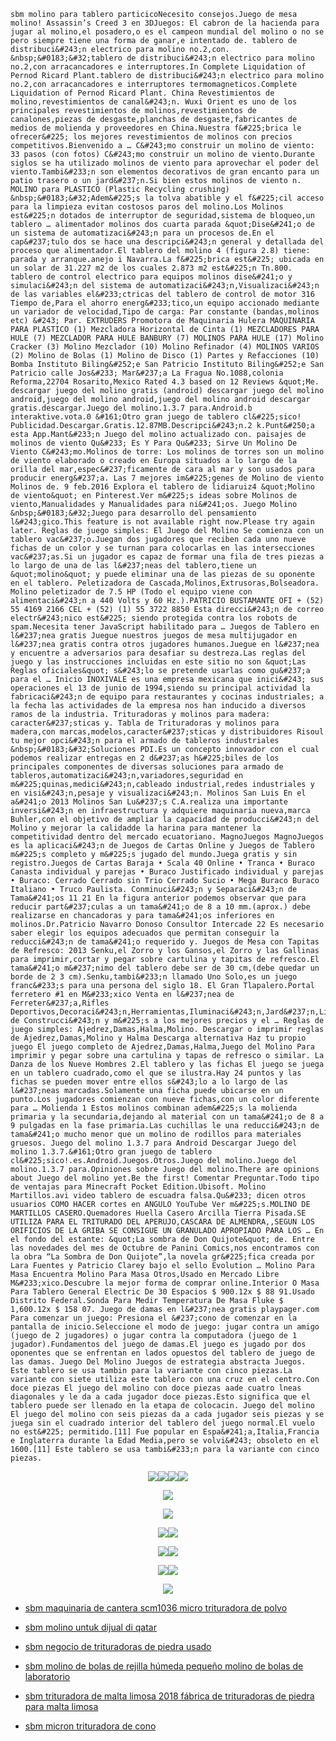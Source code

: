 
```
sbm molino para tablero particicoNecesito consejos.Juego de mesa molino! Assassin’s Creed 3 en 3DJuegos: El cabron de la hacienda para jugar al molino,el posadero,o es el campeon mundial del molino o no se pero siempre tiene una forma de ganar,e intentado de. tablero de distribuci&#243;n electrico para molino no.2,con. &nbsp;&#0183;&#32;tablero de distribuci&#243;n electrico para molino no.2,con arracancadores e interruptores.In Complete Liquidation of Pernod Ricard Plant.tablero de distribuci&#243;n electrico para molino no.2,con arracancadores e interruptores termomagneticos.Complete Liquidation of Pernod Ricard Plant. China Revestimientos de molino,revestimientos de canal&#243;n. Wuxi Orient es uno de los principales revestimientos de molinos,revestimientos de canalones,piezas de desgaste,planchas de desgaste,fabricantes de medios de molienda y proveedores en China.Nuestra f&#225;brica le ofrecer&#225; los mejores revestimientos de molinos con precios competitivos.Bienvenido a … C&#243;mo construir un molino de viento: 33 pasos (con fotos) C&#243;mo construir un molino de viento.Durante siglos se ha utilizado molinos de viento para aprovechar el poder del viento.Tambi&#233;n son elementos decorativos de gran encanto para un patio trasero o un jard&#237;n.Si bien estos molinos de viento n. MOLINO para PLASTICO (Plastic Recycling crushing) &nbsp;&#0183;&#32;Adem&#225;s la tolva abatible y el f&#225;cil acceso para la limpieza evitan costosos paros del molino.Los Molinos est&#225;n dotados de interruptor de seguridad,sistema de bloqueo,un tablero … alimentador molinos dos cuarta parada &quot;Dise&#241;o de un sistema de automatizaci&#243;n para un procesos de.En el cap&#237;tulo dos se hace una descripci&#243;n general y detallada del proceso que alimentador.El tablero del molino 4 (figura 2.8) tiene: parada y arranque.anejo i Navarra.La f&#225;brica est&#225; ubicada en un solar de 31.227 m2 de los cuales 2.873 m2 est&#225;n Tn.800. tablero de control electrico para equipos molinos dise&#241;o y simulaci&#243;n del sistema de automatizaci&#243;n,Visualizaci&#243;n de las variables el&#233;ctricas del tablero de control de motor 316 Tiempo de,Para el ahorro energ&#233;tico,un equipo accionado mediante un variador de velocidad,Tipo de carga: Par constante (bandas,molinos etc) &#243; Par. EXTRUDERS Promotora de Maquinaria Hulera MAQUINARIA PARA PLASTICO (1) Mezcladora Horizontal de Cinta (1) MEZCLADORES PARA HULE (7) MEZCLADOR PARA HULE BANBURY (7) MOLINOS PARA HULE (17) Molino Cracker (3) Molino Mezclador (10) Molino Refinador (4) MOLINOS VARIOS (2) Molino de Bolas (1) Molino de Disco (1) Partes y Refacciones (10) Bomba Instituto Biling&#252;e San Patricio Instituto Biling&#252;e San Patricio calle Jos&#233; Mar&#237;a La Fragua No.1088,colonia Reforma,22704 Rosarito,Mexico Rated 4.3 based on 12 Reviews &quot;Me. descargar juego del molino gratis (android) descargar juego del molino android,juego del molino android,juego del molino android descargar gratis.descargar.Juego del molino.1.3.7 para.Android.b interaktive.vota.0 &#161;Otro gran juego de tablero cl&#225;sico! Publicidad.Descargar.Gratis.12.87MB.Descripci&#243;n.2 k.Punt&#250;a esta App.Mant&#233;n Juego del molino actualizado con. paisajes de molinos de viento Qu&#233; Es Y Para Qu&#233; Sirve Un Molino De Viento C&#243;mo.Molinos de torre: Los molinos de torres son un molino de viento elaborado o creado en Europa situados a lo largo de la orilla del mar,espec&#237;ficamente de cara al mar y son usados para producir energ&#237;a. Las 7 mejores im&#225;genes de Molino de viento Molinos de. 9 feb.2016 Explora el tablero de lidiaruiz4 &quot;Molino de viento&quot; en Pinterest.Ver m&#225;s ideas sobre Molinos de viento,Manualidades y Manualidades para ni&#241;os. Juego Molino &nbsp;&#0183;&#32;Juego para desarrollo del pensamiento l&#243;gico.This feature is not available right now.Please try again later. Reglas de juego simples: El Juego del Molino Se comienza con un tablero vac&#237;o.Juegan dos jugadores que reciben cada uno nueve fichas de un color y se turnan para colocarlas en las intersecciones vac&#237;as.Si un jugador es capaz de formar una fila de tres piezas a lo largo de una de las l&#237;neas del tablero,tiene un &quot;molino&quot; y puede eliminar una de las piezas de su oponente en el tablero. Peletizadora de Cascada,Molinos,Extrusoras,Bolseadora. Molino peletizador de 7.5 HP (Todo el equipo viene con alimentaci&#243;n a 440 Volts y 60 Hz.).PATRICIO BUSTAMANTE OFI + (52) 55 4169 2166 CEL + (52) (1) 55 3722 8850 Esta direcci&#243;n de correo electr&#243;nico est&#225; siendo protegida contra los robots de spam.Necesita tener JavaScript habilitado para … Juegos de Tablero en l&#237;nea gratis Juegue nuestros juegos de mesa multijugador en l&#237;nea gratis contra otros jugadores humanos.Juegue en l&#237;nea y encuentre a adversarios para desafiar su destreza.Las reglas del juego y las instrucciones incluidas en este sitio no son &quot;Las Reglas oficiales&quot; s&#243;lo se pretende usarlas como gu&#237;a para el … Inicio INOXIVALE es una empresa mexicana que inici&#243; sus operaciones el 13 de junio de 1994,siendo su principal actividad la fabricaci&#243;n de equipo para restaurantes y cocinas industriales; a la fecha las actividades de la empresa nos han inducido a diversos ramos de la industria. Trituradoras y molinos para madera: caracter&#237;sticas y. Tabla de Trituradoras y molinos para madera,con marcas,modelos,caracter&#237;sticas y distribuidores Risoul tu mejor opci&#243;n para el armado de tableros industriales &nbsp;&#0183;&#32;Soluciones PDI.Es un concepto innovador con el cual podemos realizar entregas en 2 d&#237;as h&#225;biles de los principales componentes de diversas soluciones para armado de tableros,automatizaci&#243;n,variadores,seguridad en m&#225;quinas,medici&#243;n,cableado industrial,redes industriales y en visi&#243;n,pesaje y visualizaci&#243;n. Molinos San Luis En el a&#241;o 2013 Molinos San Lu&#237;s C.A.realiza una importante inversi&#243;n en infraestructura y adquiere maquinaria nueva,marca Buhler,con el objetivo de ampliar la capacidad de producci&#243;n del Molino y mejorar la calidadde la harina para mantener la competitividad dentro del mercado ecuatoriano. MagnoJuegos MagnoJuegos es la aplicaci&#243;n de Juegos de Cartas Online y Juegos de Tablero m&#225;s completo y m&#225;s jugado del mundo.Juega gratis y sin registro.Juegos de Cartas Baraja • Scala 40 Online • Tranca • Buraco Canasta individual y parejas • Buraco Justificado individual y parejas • Buraco: Cerrado Cerrado sin Trio Cerrado Sucio • Mega Buraco Buraco Italiano • Truco Paulista. Conminuci&#243;n y Separaci&#243;n de Tama&#241;os 11 21 En la figura anterior podemos observar que para reducir part&#237;culas a un tama&#241;o de 8 a 10 mm.(aprox.) debe realizarse en chancadoras y para tama&#241;os inferiores en molinos.Dr.Patricio Navarro Donoso Consultor Intercade 22 Es necesario saber elegir los equipos adecuados que permitan conseguir la reducci&#243;n de tama&#241;o requerido y. Juegos de Mesa con Tapitas de Refresco: 2013 Senku,el Zorro y los Gansos,el Zorro y las Gallinas para imprimir,cortar y pegar sobre cartulina y tapitas de refresco.El tama&#241;o m&#237;nimo del tablero debe ser de 30 cm,(debe quedar un borde de 2 3 cm).Senku,tambi&#233;n llamado Uno Solo,es un juego franc&#233;s para una persona del siglo 18. El Gran Tlapalero.Portal ferretero #1 en M&#233;xico Venta en l&#237;nea de Ferreter&#237;a,Rifles Deportivos,Decoraci&#243;n,Herramientas,Iluminaci&#243;n,Jard&#237;n,Limpieza,Materiales de Construcci&#243;n y m&#225;s a los mejores precios y el … Reglas de juego simples: Ajedrez,Damas,Halma,Molino. Descargar o imprimir reglas de Ajedrez,Damas,Molino y Halma Descarga alternativa Haz tu propio juego El juego completo de Ajedrez,Damas,Halma,Juego del Molino Para imprimir y pegar sobre una cartulina y tapas de refresco o similar. La Danza de los Nueve Hombres 2.El tablero y las fichas El juego se juega en un tablero cuadrado,como el que se ilustra.Hay 24 puntos y las fichas se pueden mover entre ellos s&#243;lo a lo largo de las l&#237;neas marcadas.Solamente una ficha puede ubicarse en un punto.Los jugadores comienzan con nueve fichas,con un color diferente para … Molienda 1 Estos molinos combinan adem&#225;s la molienda primaria y la secundaria,dejando al material con un tama&#241;o de 8 a 9 pulgadas en la fase primaria.Las cuchillas le una reducci&#243;n de tama&#241;o mucho menor que un molino de rodillos para materiales gruesos. Juego del molino 1.3.7 para Android Descargar Juego del molino 1.3.7.&#161;Otro gran juego de tablero cl&#225;sico!.es.Android.Juegos.Otros.Juego del molino.Juego del molino.1.3.7 para.Opiniones sobre Juego del molino.There are opinions about Juego del molino yet.Be the first! Comentar Preguntar.Todo tipo de ventajas para Minecraft Pocket Edition.Ubisoft. Molino Martillos.avi video tablero de escuadra falsa.Qu&#233; dicen otros usuarios COMO HACER cortes en ANGULO YouTube Ver m&#225;s.MOLINO DE MARTILLOS CASERO.Quemadores Huella Casero Arcilla Tierra Pisada.SE UTILIZA PARA EL TRITURADO DEL APERUJO,CASCARA DE ALMENDRA,,SEGUN LOS ORIFICIOS DE LA GRIBA SE CONSIGUE UN GRANULADO APROPIADO PARA LOS … En el fondo del estante: &quot;La sombra de Don Quijote&quot; de. Entre las novedades del mes de Octubre de Panini Comics,nos encontramos con la obra “La Sombra de Don Quijote”,la novela gr&#225;fica creada por Lara Fuentes y Patricio Clarey bajo el sello Evolution … Molino Para Masa Encuentra Molino Para Masa Otros,Usado en Mercado Libre M&#233;xico.Descubre la mejor forma de comprar online.Interior O Masa Para Tablero General Electric De 30 Espacios $ 900.12x $ 88 91.Usado Distrito Federal.Sonda Para Medir Temperatura De Masa Fluke $ 1,600.12x $ 158 07. Juego de damas en l&#237;nea gratis playpager.com Para comenzar un juego: Presiona el &#237;cono de comenzar en la pantalla de inicio.Seleccione el modo de juego: jugar contra un amigo (juego de 2 jugadores) o jugar contra la computadora (juego de 1 jugador).Fundamentos del juego de damas.El juego es jugado por dos oponentes que se enfrentan en lados opuestos del tablero de juego de las damas. Juego Del Molino Juegos de estrategia abstracta Juegos. Este tablero se usa tambin para la variante con cinco piezas.La variante con siete utiliza este tablero con una cruz en el centro.Con doce piezas El juego del molino con doce piezas aade cuatro lneas diagonales y le da a cada jugador doce piezas.Esto significa que el tablero puede ser llenado en la etapa de colocacin. Juego del molino El juego del molino con seis piezas da a cada jugador seis piezas y se juega sin el cuadrado interior del tablero del juego normal.El vuelo no est&#225; permitido.[11] Fue popular en Espa&#241;a,Italia,Francia e Inglaterra durante la Edad Media,pero se volvi&#243; obsoleto en el 1600.[11] Este tablero se usa tambi&#233;n para la variante con cinco piezas. 
```

<div align="center">

<a href="https://es-mill.shibang-china.com/github&k=sbm+molino+para+tablero+particico"><img src="https://static.shibang-china.com/es/mill/index.jpg"></a><a href="https://es-mill.shibang-china.com/materials.htmlgithub&k=sbm+molino+para+tablero+particico"><img src="https://static.shibang-china.com/es/mill/materials.jpg"></a><a href="https://es-mill.shibang-china.com/about.htmlgithub&k=sbm+molino+para+tablero+particico"><img src="https://static.shibang-china.com/es/mill/about.jpg"></a><a href="https://es-mill.shibang-china.com/contact.htmlgithub&k=sbm+molino+para+tablero+particico"><img src="https://static.shibang-china.com/es/mill/contact.jpg"></a>

<a href="https://es-mill.shibang-china.com/github&k=sbm+molino+para+tablero+particico"><img src="https://static.shibang-china.com/es/mill/banner.jpg"></a>

<a href="https://swt.shibang-china.com/github&k=sbm+molino+para+tablero+particico"><img src="https://static.shibang-china.com/es/mill/chat.jpg"></a>

<a href="https://es-mill.shibang-china.com/products/vertical-roller-mill.htmlgithub&k=sbm+molino+para+tablero+particico"><img src="https://static.shibang-china.com/es/mill/vertical.jpg"></a><a href="https://es-mill.shibang-china.com/products/raymond-mill.htmlgithub&k=sbm+molino+para+tablero+particico"><img src="https://static.shibang-china.com/es/mill/raymond.jpg"></a>

<a href="https://es-mill.shibang-china.com/products/ultrafine-grinding-mill.htmlgithub&k=sbm+molino+para+tablero+particico"><img src="https://static.shibang-china.com/es/mill/ultrafine.jpg"></a><a href="https://es-mill.shibang-china.com/products/trapezium-grinding-mill.htmlgithub&k=sbm+molino+para+tablero+particico"><img src="https://static.shibang-china.com/es/mill/trapezium.jpg"></a>

<a href="https://es-mill.shibang-china.com/products/ball-mill.htmlgithub&k=sbm+molino+para+tablero+particico"><img src="https://static.shibang-china.com/es/mill/ball.jpg"></a><a href="https://es-mill.shibang-china.com/products/hammer-mill.htmlgithub&k=sbm+molino+para+tablero+particico"><img src="https://static.shibang-china.com/es/mill/hammer.jpg"></a>

<a href="https://swt.shibang-china.com/github&k=sbm+molino+para+tablero+particico"><img src="https://static.shibang-china.com/es/mill/case.jpg"></a>

</div>


* [sbm maquinaria de cantera scm1036 micro trituradora de polvo](sbm%20maquinaria%20de%20cantera%20scm1036%20micro%20trituradora%20de%20polvo.md)

* [sbm molino untuk dijual di qatar](sbm%20molino%20untuk%20dijual%20di%20qatar.md)

* [sbm negocio de trituradoras de piedra usado](sbm%20negocio%20de%20trituradoras%20de%20piedra%20usado.md)

* [sbm molino de bolas de rejilla húmeda pequeño molino de bolas de laboratorio](sbm%20molino%20de%20bolas%20de%20rejilla%20h%C3%BAmeda%20peque%C3%B1o%20molino%20de%20bolas%20de%20laboratorio.md)

* [sbm trituradora de malta limosa 2018 fábrica de trituradoras de piedra para malta limosa](sbm%20trituradora%20de%20malta%20limosa%202018%20f%C3%A1brica%20de%20trituradoras%20de%20piedra%20para%20malta%20limosa.md)

* [sbm micron trituradora de cono](sbm%20micron%20trituradora%20de%20cono.md)